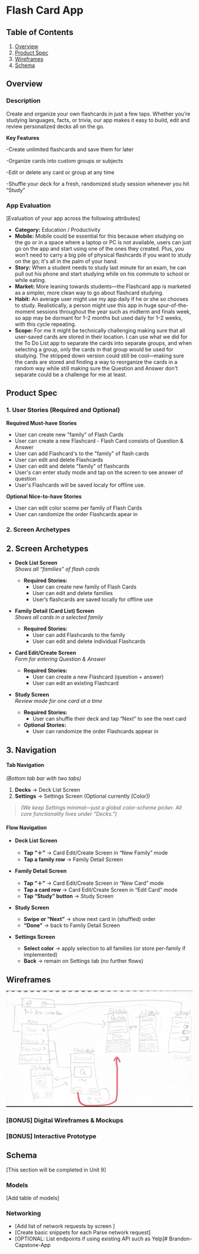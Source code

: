 # Flash Card App

## Table of Contents

1. [Overview](#Overview)
2. [Product Spec](#Product-Spec)
3. [Wireframes](#Wireframes)
4. [Schema](#Schema)

## Overview

### Description

Create and organize your own flashcards in just a few taps. Whether you’re studying languages, facts, or trivia, our app makes it easy to build, edit and review personalized decks all on the go.

**Key Features**

-Create unlimited flashcards and save them for later

-Organize cards into custom groups or subjects

-Edit or delete any card or group at any time

-Shuffle your deck for a fresh, randomized study session whenever you hit “Study”



### App Evaluation

[Evaluation of your app across the following attributes]
- **Category:** Education / Productivity
- **Mobile:** Mobile could be essential for this because when studying on the go or in a space where a laptop or PC is not available, users can just go on the app and start using one of the ones they created. Plus, you won’t need to carry a big pile of physical flashcards if you want to study on the go; it's all in the palm of your hand.  
- **Story:** When a student needs to study last minute for an exam, he can pull out his phone and start studying while on his commute to school or while eating.  
- **Market:** More leaning towards students—the Flashcard app is marketed as a simpler, more clean way to go about flashcard studying.
- **Habit:** An average user might use my app daily if he or she so chooses to study. Realistically, a person might use this app in huge spur-of-the-moment sessions throughout the year such as midterm and finals week, so app may be dormant for 1–2 months but used daily for 1–2 weeks, with this cycle repeating.  
- **Scope:** For me it might be technically challenging making sure that all user-saved cards are stored in their location. I can use what we did for the To Do List app to separate the cards into separate groups, and when selecting a group, only the cards in that group would be used for studying. The stripped down version could still be cool—making sure the cards are stored and finding a way to reorganize the cards in a random way while still making sure the Question and Answer don't separate could be a challenge for me at least.  

## Product Spec

### 1. User Stories (Required and Optional)

**Required Must-have Stories**

* User can create new "family" of Flash Cards
* User can create a new Flashcard - Flash Card consists of Question & Answer
* User can add Flashcard's to the "family" of flash cards
* User can edit and delete Flashcards 
* User can edit and delete "family" of flashcards 
* User's can enter study mode and tap on the screen to see answer of question
* User's Flashcards will be saved localy for offline use.

**Optional Nice-to-have Stories**

* User can edit color sceme per family of Flash Cards 
* User can randomize the order Flashcards apear in

### 2. Screen Archetypes

## 2. Screen Archetypes

- **Deck List Screen**  
  *Shows all “families” of flash cards*  
  - **Required Stories:**  
    - User can create new family of Flash Cards  
    - User can edit and delete families  
    - User’s flashcards are saved locally for offline use  

- **Family Detail (Card List) Screen**  
  *Shows all cards in a selected family*  
  - **Required Stories:**  
    - User can add Flashcards to the family  
    - User can edit and delete individual Flashcards  

- **Card Edit/Create Screen**  
  *Form for entering Question & Answer*  
  - **Required Stories:**  
    - User can create a new Flashcard (question + answer)  
    - User can edit an existing Flashcard  

- **Study Screen**  
  *Review mode for one card at a time*  
  - **Required Stories:**  
    - User can shuffle their deck and tap “Next” to see the next card  
  - **Optional Stories:**  
    - User can randomize the order Flashcards appear in  


## 3. Navigation

#### Tab Navigation  
*(Bottom tab bar with two tabs)*  
1. **Decks** → Deck List Screen  
2. **Settings** → Settings Screen (Optional currently [Color])  

> *(We keep Settings minimal—just a global color-scheme picker. All core functionality lives under “Decks.”)*  

#### Flow Navigation  
- **Deck List Screen**  
  - **Tap “＋”** → Card Edit/Create Screen in “New Family” mode  
  - **Tap a family row** → Family Detail Screen  

- **Family Detail Screen**  
  - **Tap “＋”** → Card Edit/Create Screen in “New Card” mode  
  - **Tap a card row** → Card Edit/Create Screen in “Edit Card” mode  
  - **Tap “Study” button** → Study Screen  

- **Study Screen**  
  - **Swipe or “Next”** → show next card in (shuffled) order  
  - **“Done”** → back to Family Detail Screen  

- **Settings Screen**  
  - **Select color** → apply selection to all families (or store per-family if implemented)  
  - **Back** → remain on Settings tab (no further flows)  


## Wireframes

<img src="assets/wireframe.png" width="600" alt="Hand-sketched wireframes">

### [BONUS] Digital Wireframes & Mockups

### [BONUS] Interactive Prototype

## Schema 

[This section will be completed in Unit 9]

### Models

[Add table of models]

### Networking

- [Add list of network requests by screen ]
- [Create basic snippets for each Parse network request]
- [OPTIONAL: List endpoints if using existing API such as Yelp]# Brandon-Capstone-App

